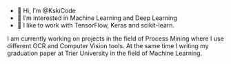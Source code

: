 - 👋 Hi, I’m @KskiCode
- 👀 I’m interested in Machine Learning and Deep Learning
- 💞️ I like to work with TensorFlow, Keras and scikit-learn.


I am currently working on projects in the field of Process Mining where I use different OCR and Computer Vision tools. At the same time I writing my graduation paper at Trier University in the field of Machine Learning. 


<!---
KskiCode/KskiCode is a ✨ special ✨ repository because its `README.md` (this file) appears on your GitHub profile.
You can click the Preview link to take a look at your changes.
--->
